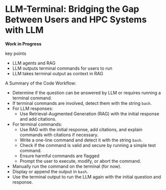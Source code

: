 # LLM-Terminal: Bridging the Gap Between Users and HPC Systems with LLM

**Work in Progress**

key points
- LLM agents and RAG 
- LLM outputs terminal commands for users to run
- LLM takes terminal output as context in RAG

A Summary of the Code Workflow:
- Determine if the question can be answered by LLM or requires running a terminal command.
- If terminal commands are involved, detect them with the string ```bash```.
- For LLM responses:
  - Use Retrieval-Augmented Generation (RAG) with the initial response and add citations.
- For terminal commands:
  - Use RAG with the initial response, add citations, and explain commands with citations if necessary.
  - Write a one-line command and detect it with the string ```bash```.
  - Check if the command is valid and secure by running a simple test command.
  - Ensure harmful commands are flagged
  - Prompt the user to execute, modify, or abort the command.
- Manually run the command on the terminal (for now).
- Display or append the output in ```bash```.
- Use the terminal output to run the LLM again with the initial question and response.
